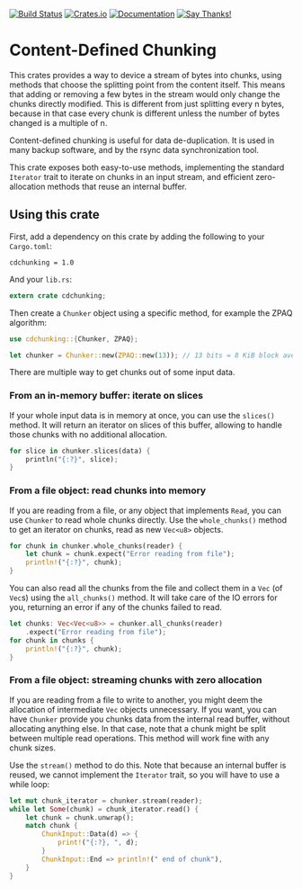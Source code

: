 [![Build Status](https://travis-ci.org/remram44/cdchunking-rs.svg?branch=master)](https://travis-ci.org/remram44/cdchunking-rs/builds)
[![Crates.io](https://img.shields.io/crates/v/cdchunking.svg)](https://crates.io/crates/cdchunking)
[![Documentation](https://docs.rs/cdchunking/badge.svg)](https://docs.rs/cdchunking)
[![Say Thanks!](https://img.shields.io/badge/Say%20Thanks-!-1EAEDB.svg)](https://saythanks.io/to/remram44)

Content-Defined Chunking
========================

This crates provides a way to device a stream of bytes into chunks, using methods that choose the splitting point from the content itself. This means that adding or removing a few bytes in the stream would only change the chunks directly modified. This is different from just splitting every n bytes, because in that case every chunk is different unless the number of bytes changed is a multiple of n.

Content-defined chunking is useful for data de-duplication. It is used in many backup software, and by the rsync data synchronization tool.

This crate exposes both easy-to-use methods, implementing the standard `Iterator` trait to iterate on chunks in an input stream, and efficient zero-allocation methods that reuse an internal buffer.

Using this crate
----------------

First, add a dependency on this crate by adding the following to your `Cargo.toml`:

```
cdchunking = 1.0
```

And your `lib.rs`:

```rust
extern crate cdchunking;
```

Then create a `Chunker` object using a specific method, for example the ZPAQ algorithm:

```rust
use cdchunking::{Chunker, ZPAQ};

let chunker = Chunker::new(ZPAQ::new(13)); // 13 bits = 8 KiB block average
```

There are multiple way to get chunks out of some input data.

### From an in-memory buffer: iterate on slices

If your whole input data is in memory at once, you can use the `slices()` method. It will return an iterator on slices of this buffer, allowing to handle those chunks with no additional allocation.

```rust
for slice in chunker.slices(data) {
    println("{:?}", slice);
}
```

### From a file object: read chunks into memory

If you are reading from a file, or any object that implements `Read`, you can use `Chunker` to read whole chunks directly. Use the `whole_chunks()` method to get an iterator on chunks, read as new `Vec<u8>` objects.

```rust
for chunk in chunker.whole_chunks(reader) {
    let chunk = chunk.expect("Error reading from file");
    println!("{:?}", chunk);
}
```

You can also read all the chunks from the file and collect them in a `Vec` (of `Vec`s) using the `all_chunks()` method. It will take care of the IO errors for you, returning an error if any of the chunks failed to read.

```rust
let chunks: Vec<Vec<u8>> = chunker.all_chunks(reader)
    .expect("Error reading from file");
for chunk in chunks {
    println!("{:?}", chunk);
}
```

### From a file object: streaming chunks with zero allocation

If you are reading from a file to write to another, you might deem the allocation of intermediate `Vec` objects unnecessary. If you want, you can have `Chunker` provide you chunks data from the internal read buffer, without allocating anything else. In that case, note that a chunk might be split between multiple read operations. This method will work fine with any chunk sizes.

Use the `stream()` method to do this. Note that because an internal buffer is reused, we cannot implement the `Iterator` trait, so you will have to use a while loop:

```rust
let mut chunk_iterator = chunker.stream(reader);
while let Some(chunk) = chunk_iterator.read() {
    let chunk = chunk.unwrap();
    match chunk {
        ChunkInput::Data(d) => {
            print!("{:?}, ", d);
        }
        ChunkInput::End => println!(" end of chunk"),
    }
}
```
